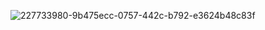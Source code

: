 ![227733980-9b475ecc-0757-442c-b792-e3624b48c83f](https://user-images.githubusercontent.com/73474137/227767176-222361aa-6a8c-4115-852f-1094e7b8b3ab.png)
